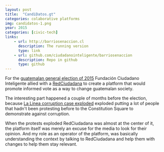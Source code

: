 ```yaml
---
layout: post
title:  "CandiDatos.gt"
categories: colaborative platforms
img: candidatos-1.png
year: 2015
categories: [civic-tech]
links: 
    - url: http://barriosenaccion.cl
      description: The running version
      type: link
    - url: github.com/ciudadanointeligente/barriosenaccion
      description: Repo in github
      type: github
---
```


For the [guatemalan general election of 2015](https://en.wikipedia.org/wiki/Guatemalan_general_election,_2015) Fundación Ciudadano Inteligente allied with a [RedCiudadana](http://www.redciudadana.org/) to create a platform that would promote informed vote as a way to change guatemalan society.

The interesting part happened a couple of months before the election, because [La Linea corruption case exploded](https://en.wikipedia.org/wiki/La_L%C3%ADnea_corruption_case) exploded putting a lot of people that hadn't been protesting before to the Constitution Square to demonstrate against corruption.

When the protests exploded RedCiudadana was almost at the center of it, the platform itself was merely an excuse for the media to look for their opinion. And my role as an operator of the platform, was basically understanding the context by talking to RedCiudadana and help them with changes to help them stay relevant.